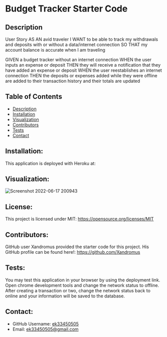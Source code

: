 # Budget Tracker Starter Code

## Description

User Story
AS AN avid traveler
I WANT to be able to track my withdrawals and deposits with or without a data/internet connection
SO THAT my account balance is accurate when I am traveling 

GIVEN a budget tracker without an internet connection
WHEN the user inputs an expense or deposit
THEN they will receive a notification that they have added an expense or deposit
WHEN the user reestablishes an internet connection
THEN the deposits or expenses added while they were offline are added to their transaction history and their totals are updated

 ## Table of Contents
  - [Description](#description)
  - [Installation](#installation)
  - [Visualization](#visualization)
  - [Contributors](#contributors)
  - [Tests](#tests)
  - [Contact](#contact)

  ## Installation: 

  This application is deployed with Heroku at: 
 
  ## Visualization:

  ![Screenshot 2022-06-17 200943](https://user-images.githubusercontent.com/97137083/174414323-d4965010-229a-4d9d-9714-929ac7ad0f1b.png)


  ## License: 

  This project is licensed under MIT: https://opensource.org/licenses/MIT

  ## Contributors:
  
  GitHub user Xandromus provided the starter code for this project. His GitHub profile can be found here!: https://github.com/Xandromus

  ## Tests:
  
  You may test this application in your browser by using the deployment link. Open chrome development tools and change the network status to offline. After creating a transaction or two, change the network status back to online and your information will be saved to the database.

  ## Contact:

  - GitHub Username: [ek33450505](https://github.com/ek33450505)
  - Email: ek33450505@gmail.com